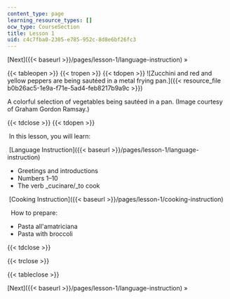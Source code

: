```yaml
---
content_type: page
learning_resource_types: []
ocw_type: CourseSection
title: Lesson 1
uid: c4c7fba0-2305-e785-952c-8d8e6bf26fc3
---
```


[Next]({{< baseurl >}}/pages/lesson-1/language-instruction) »

{{< tableopen >}}
{{< tropen >}}
{{< tdopen >}}
![Zucchini and red and yellow peppers are being sautéed in a metal frying pan.]({{< resource_file b0b26ac5-1e9a-f71e-5ad4-feb8217b9a9c >}})

A colorful selection of vegetables being sautéed in a pan. (Image courtesy of Graham Gordon Ramsay.)


{{< tdclose >}}
{{< tdopen >}}


 In this lesson, you will learn:

 [Language Instruction]({{< baseurl >}}/pages/lesson-1/language-instruction)

*   Greetings and introductions
*   Numbers 1–10
*   The verb _cucinare/_to cook

 [Cooking Instruction]({{< baseurl >}}/pages/lesson-1/cooking-instruction)

  How to prepare:

*   Pasta all'amatriciana
*   Pasta with broccoli


{{< tdclose >}}

{{< trclose >}}

{{< tableclose >}}

[Next]({{< baseurl >}}/pages/lesson-1/language-instruction) »